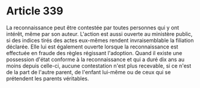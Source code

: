 # Article 339

La reconnaissance peut être contestée par toutes personnes qui y ont intérêt, même par son auteur.   L'action est aussi ouverte au ministère public, si des indices tirés des actes eux-mêmes rendent invraisemblable la filiation déclarée. Elle lui est également ouverte lorsque la reconnaissance est effectuée en fraude des règles régissant l'adoption.   Quand il existe une possession d'état conforme à la reconnaissance et qui a duré dix ans au moins depuis celle-ci, aucune contestation n'est plus recevable, si ce n'est de la part de l'autre parent, de l'enfant lui-même ou de ceux qui se prétendent les parents véritables.
